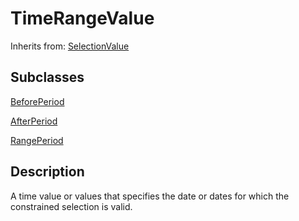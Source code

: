 
# TimeRangeValue

Inherits from: [SelectionValue](SelectionValue.md)

## Subclasses

[BeforePeriod](BeforePeriod.md)

[AfterPeriod](AfterPeriod.md)

[RangePeriod](RangePeriod.md)



## Description

A time value or values that specifies the date or dates for which the constrained selection is valid.







